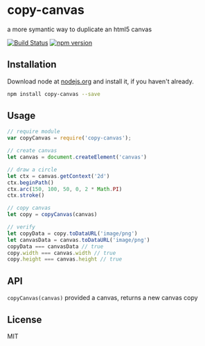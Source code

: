 # copy-canvas

a more symantic way to duplicate an html5 canvas

[![Build Status](https://travis-ci.org/willhoag/copy-canvas.svg)](https://travis-ci.org/willhoag/copy-canvas)
[![npm version](https://badge.fury.io/js/copy-canvas.svg)](http://badge.fury.io/js/copy-canvas)

## Installation

Download node at [nodejs.org](http://nodejs.org) and install it, if you haven't already.

```sh
npm install copy-canvas --save
```

## Usage

```js
// require module
var copyCanvas = require('copy-canvas');

// create canvas
let canvas = document.createElement('canvas')

// draw a circle
let ctx = canvas.getContext('2d')
ctx.beginPath()
ctx.arc(150, 100, 50, 0, 2 * Math.PI)
ctx.stroke()

// copy canvas
let copy = copyCanvas(canvas)

// verify
let copyData = copy.toDataURL('image/png')
let canvasData = canvas.toDataURL('image/png')
copyData === canvasData // true
copy.width === canvas.width // true
copy.height === canvas.height // true
```

## API

`copyCanvas(canvas)`
provided a canvas, returns a new canvas copy

## License

MIT
